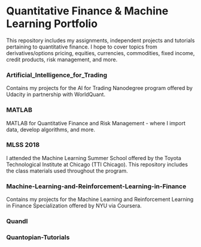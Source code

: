 # Quantitative Finance & Machine Learning Portfolio

This repository includes my assignments, independent projects and tutorials pertaining to quantitative finance. I hope to cover topics from derivatives/options pricing, equities, currencies, commodities, fixed income, credit products, risk management, and more.

### Artificial_IntelIigence_for_Trading
Contains my projects for the AI for Trading Nanodegree program offered by Udacity in partnership with WorldQuant. 

### MATLAB
MATLAB for Quantitative Finance and Risk Management - where I import data, develop algorithms, and more.

### MLSS 2018
I attended the Machine Learning Summer School offered by the Toyota Technological Institute at Chicago (TTI Chicago). This repository includes the class materials used throughout the program. 

### Machine-Learning-and-Reinforcement-Learning-in-Finance 
Contains my projects for the Machine Learning and Reinforcement Learning in Finance Specialization offered by NYU via Coursera. 

### Quandl

### Quantopian-Tutorials



